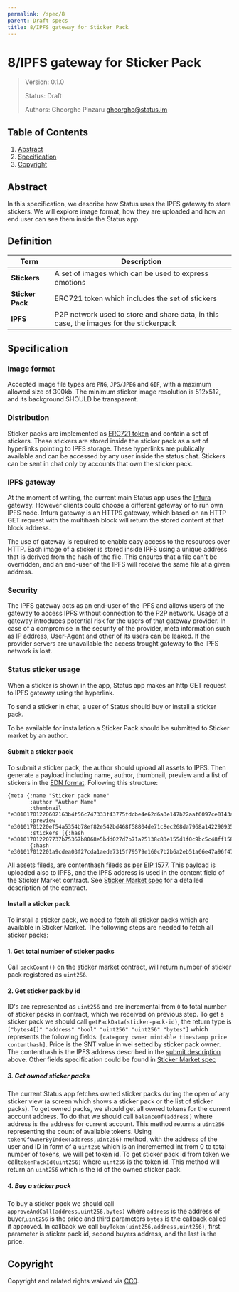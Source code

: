 ```yaml
---
permalink: /spec/8
parent: Draft specs
title: 8/IPFS gateway for Sticker Pack
---
```


# 8/IPFS gateway for Sticker Pack

> Version: 0.1.0
>
> Status: Draft
>
> Authors: Gheorghe Pinzaru <gheorghe@status.im>
>


## Table of Contents

 1. [Abstract](#abstract)
 2. [Specification](#specification)
 3. [Copyright](#copyright)

## Abstract

In this specification, we describe how Status uses the IPFS gateway to store stickers.
We will explore image format, how they are uploaded and how an end user can see them inside the Status app.

## Definition

| Term             | Description                                                                            |
|------------------|----------------------------------------------------------------------------------------|
| **Stickers**     | A set of images which can be used to express emotions                                  |
| **Sticker Pack** | ERC721 token which includes the set of stickers                                        |
| **IPFS**         | P2P network used to store and share data, in this case, the images for the stickerpack |

## Specification

### Image format
Accepted image file types are `PNG`, `JPG/JPEG` and `GIF`, with a maximum allowed size of 300kb.
The minimum sticker image resolution is 512x512, and its background SHOULD be transparent.

### Distribution

Sticker packs are implemented as [ERC721 token](https://eips.ethereum.org/EIPS/eip-721) and contain a set of stickers. These stickers
are stored inside the sticker pack as a set of hyperlinks pointing to IPFS storage. These hyperlinks are publically available and can be accessed by any user inside the status chat.
Stickers can be sent in chat only by accounts that own the sticker pack.

### IPFS gateway
At the moment of writing, the current main Status app uses the [Infura](https://infura.io/) gateway. However clients could choose a different gateway or to run own IPFS node.
Infura gateway is an HTTPS gateway, which based on an HTTP GET request with the multihash block will return the stored content at that block address. 

The use of gateway is required to enable easy access to the resources over HTTP.
Each image of a sticker is stored inside IPFS using a unique address that is 
derived from the hash of the file. This ensures that a file can't be overridden, and an end-user of the IPFS will receive the same file at a given address.

### Security
The IPFS gateway acts as an end-user of the IPFS and allows users of the gateway to access IPFS without connection to the P2P network.
Usage of a gateway introduces potential risk for the users of that gateway provider. In case of a compromise in the security of the provider, meta information such as IP address, User-Agent and other of its users can be leaked.
If the provider servers are unavailable the access trought gateway to the IPFS network is lost.

### Status sticker usage
When a sticker is shown in the app, Status app makes an http GET request to IPFS gateway using the hyperlink. 

To send a sticker in chat, a user of Status should buy or install a sticker pack.

To be available for installation a Sticker Pack should be submitted to Sticker market by an author.

#### Submit a sticker pack

To submit a sticker pack, the author should upload all assets to IPFS. Then generate a payload including name, author, thumbnail, preview and a list of stickers in the [EDN format](https://github.com/edn-format/edn). Following this structure:
```
{meta {:name "Sticker pack name"
       :author "Author Name"
       :thumbnail "e30101701220602163b4f56c747333f43775fdcbe4e62d6a3e147b22aaf6097ce0143a6b2373"
       :preview "e30101701220ef54a5354b78ef82e542bd468f58804de71c8ec268da7968a1422909357f2456"
       :stickers [{:hash "e301017012207737b75367b8068e5bdd027d7b71a25138c83e155d1f0c9bc5c48ff158724495"}
       {:hash "e301017012201a9cdea03f27cda1aede7315f79579e160c7b2b6a2eb51a66e47a96f47fe5284"}]}}
```
All assets fileds, are contenthash fileds as per [EIP 1577](https://eips.ethereum.org/EIPS/eip-1577).
 This payload is uploaded also to IPFS, and the IPFS address is used in the content field of the Sticker Market contract. See [Sticker Market spec](https://github.com/status-im/sticker-market/blob/651e88e5f38c690e57ecaad47f46b9641b8b1e27/docs/specification.md) for a detailed description of the contract.

#### Install a sticker pack

To install a sticker pack, we need to fetch all sticker packs which are available in Sticker Market. The following steps are needed to fetch all sticker packs:

#### 1. Get total number of sticker packs
Call `packCount()` on the sticker market contract, will return number of sticker pack registered as `uint256`.

#### 2. Get sticker pack by id
ID's are represented as `uint256` and are incremental from `0` to total number of sticker packs in contract, which we received on previous step. To get a sticker pack we should call `getPackData(sticker-pack-id)`, the return type is  `["bytes4[]" "address" "bool" "uint256" "uint256" "bytes"]` which represents the following fields: `[category owner mintable timestamp price contenthash]`. Price is the SNT value in wei setted by sticker pack owner. The contenthash is the IPFS address described in the [submit description](#submit-a-sticker-pack) above. Other fields specification could be found in [Sticker Market spec](https://github.com/status-im/sticker-market/blob/651e88e5f38c690e57ecaad47f46b9641b8b1e27/docs/specification.md)

##### 3. Get owned sticker packs
The current Status app fetches owned sticker packs during the open of any sticker view (a screen which shows a sticker pack or the list of sticker packs).
To get owned packs, we should get all owned tokens for the current account address. To do that we should call `balanceOf(address)` where address is the address for current account. This method returns a `uint256` representing the count of available tokens. Using `tokenOfOwnerByIndex(address,uint256)` method, with the address of the user and ID in form of a `uint256` which is an incremented int from 0 to total number of tokens, we will get token id. To get sticker pack id from token we call`tokenPackId(uint256)` where `uint256` is the token id. This method will return an `uint256` which is the id of the owned sticker pack.

##### 4. Buy a sticker pack
To buy a sticker pack we should call `approveAndCall(address,uint256,bytes)` where `address` is the address of buyer,`uint256` is the price and third parameters `bytes` is the callback  called if approved. In callback we call `buyToken(uint256,address,uint256)`, first parameter is sticker pack id, second buyers address, and the last is the price.

## Copyright

Copyright and related rights waived via [CC0](https://creativecommons.org/publicdomain/zero/1.0/).
